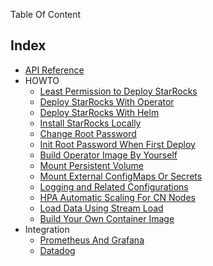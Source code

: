 Table Of Content

## Index

- [API Reference](./api.md)
- HOWTO
    - [Least Permission to Deploy StarRocks](./least_permission_to_deploy_starrocks_howto.md)
    - [Deploy StarRocks With Operator](./deploy_starrocks_with_operator_howto.md)
    - [Deploy StarRocks With Helm](./deploy_starrocks_with_helm_howto.md)
    - [Install StarRocks Locally](./local_installation_how_to.md)
    - [Change Root Password](./change_root_password_howto.md)
    - [Init Root Password When First Deploy](./initialize_root_password_howto.md)
    - [Build Operator Image By Yourself](./build_the_operator_images_by_yourself_howto.md)
    - [Mount Persistent Volume](./mount_persistent_volume_howto.md)
    - [Mount External ConfigMaps Or Secrets](./mount_external_configmaps_or_secrets_howto.md)
    - [Logging and Related Configurations](./logging_and_related_configurations_howto.md)
    - [HPA Automatic Scaling For CN Nodes](./hpa_dynamic_scaling_with_helm_howto.md)
    - [Load Data Using Stream Load](./load_data_using_stream_load_howto.md)
    - [Build Your Own Container Image](./build_your_own_container_image_howto.md)
- Integration
    - [Prometheus And Grafana](./integration/integration-prometheus-grafana.md)
    - [Datadog](./integration/integration-with-datadog.md)
